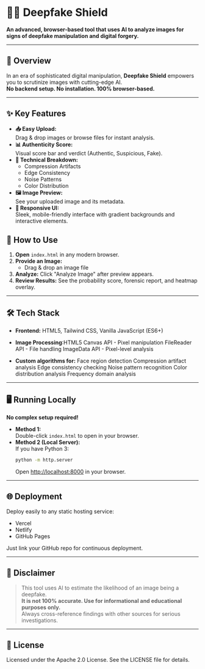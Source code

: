 # 🕵️‍♂️ Deepfake Shield

**An advanced, browser-based tool that uses AI to analyze images for signs of deepfake manipulation and digital forgery.**

---

## 📖 Overview

In an era of sophisticated digital manipulation, **Deepfake Shield** empowers you to scrutinize images with cutting-edge AI.  
**No backend setup. No installation. 100% browser-based.**

---

## ✨ Key Features

- **📥 Easy Upload:**  
  Drag & drop images or browse files for instant analysis.
- **📊 Authenticity Score:**  
  Visual score bar and verdict (Authentic, Suspicious, Fake).
- **🔬 Technical Breakdown:**  
  - Compression Artifacts
  - Edge Consistency
  - Noise Patterns
  - Color Distribution
- **🖼️ Image Preview:**  
  See your uploaded image and its metadata.
- **📱 Responsive UI:**  
  Sleek, mobile-friendly interface with gradient backgrounds and interactive elements.

## 🚀 How to Use

1. **Open** `index.html` in any modern browser.
2. **Provide an Image:**
   - Drag & drop an image file
3. **Analyze:** Click "Analyze Image" after preview appears.
4. **Review Results:** See the probability score, forensic report, and heatmap overlay.

---

## 🛠️ Tech Stack

- **Frontend:** HTML5, Tailwind CSS, Vanilla JavaScript (ES6+)
- **Image Processing**:HTML5 Canvas API - Pixel manipulation
                      FileReader API - File handling
                      ImageData API - Pixel-level analysis


- **Custom algorithms for:** Face region detection
                            Compression artifact analysis
                            Edge consistency checking
                            Noise pattern recognition
                            Color distribution analysis
                            Frequency domain analysis


---

## 🖥️ Running Locally

**No complex setup required!**

- **Method 1:**  
  Double-click `index.html` to open in your browser.
- **Method 2 (Local Server):**  
  If you have Python 3:
  ```sh
  python -m http.server
  ```
  Open [http://localhost:8000](http://localhost:8000) in your browser.

---

## 🌐 Deployment

Deploy easily to any static hosting service:
- Vercel
- Netlify
- GitHub Pages

Just link your GitHub repo for continuous deployment.

---

## 📜 Disclaimer

> This tool uses AI to estimate the likelihood of an image being a deepfake.  
> **It is not 100% accurate. Use for informational and educational purposes only.**  
> Always cross-reference findings with other sources for serious investigations.

---

## 📄 License

Licensed under the Apache 2.0 License. See the LICENSE file for details.

